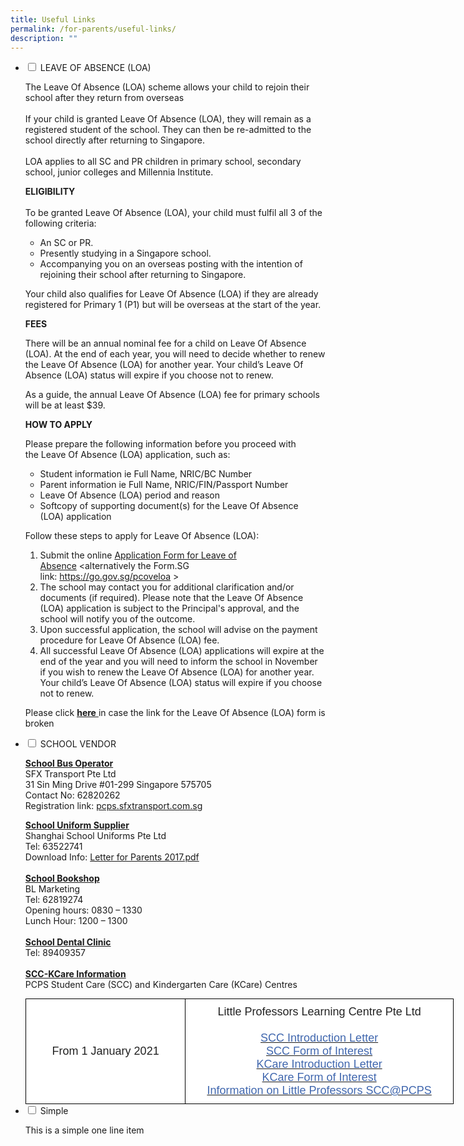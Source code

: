 ```yaml
---
title: Useful Links
permalink: /for-parents/useful-links/
description: ""
---
```

<ul class="jekyllcodex_accordion">
  <li>
    <input type="checkbox" id="accordion1">
    <label for="accordion1">LEAVE OF ABSENCE (LOA)</label>
    <div>
      <p>The Leave Of Absence (LOA) scheme allows your child to rejoin their school after they return from overseas<br /><br />If your child is granted&nbsp;Leave Of Absence (LOA), they will remain as a registered student of the school. They can then be re-admitted to the school directly after returning to Singapore.<br /><br />LOA applies to all SC and PR children in primary school, secondary school, junior colleges and Millennia Institute.</p>
<p><strong>ELIGIBILITY</strong><br /><br />To be granted&nbsp;Leave Of Absence (LOA), your child must fulfil all 3 of the following criteria:</p>
<ul>
<li>An SC or PR.</li>
<li>Presently studying in a Singapore school.</li>
<li>Accompanying you on an overseas posting with the intention of rejoining their school after returning to Singapore.</li>
</ul>
<p>Your child also qualifies for&nbsp;Leave Of Absence (LOA)&nbsp;if they are already registered for Primary 1 (P1) but will be overseas at the start of the year.</p>
<p><strong>FEES</strong></p>
<p>There will be an annual nominal fee for a child on&nbsp;Leave Of Absence (LOA). At the end of each year, you will need to decide whether to renew the&nbsp;Leave Of Absence (LOA)&nbsp;for another year. Your child&rsquo;s&nbsp;Leave Of Absence (LOA)&nbsp;status will expire if you choose not to renew.</p>
<p>As a guide, the annual&nbsp;Leave Of Absence (LOA)&nbsp;fee for primary schools will be at least $39.</p>
<p><strong>HOW TO APPLY</strong></p>
<p>Please prepare the following information before you proceed with the&nbsp;Leave Of Absence (LOA)&nbsp;application, such as:</p>
<ul>
<li>Student information ie Full Name, NRIC/BC Number</li>
<li>Parent information ie Full Name, NRIC/FIN/Passport Number</li>
<li>Leave Of Absence (LOA)&nbsp;period and reason</li>
<li>Softcopy of supporting document(s) for the&nbsp;Leave Of Absence (LOA)&nbsp;application</li>
</ul>
<p>Follow these steps to apply for&nbsp;Leave Of Absence (LOA):</p>
<ol>
<li>Submit the online&nbsp;<a href="https://go.gov.sg/pcoveloa">Application Form for Leave of Absence</a>&nbsp;&lt;alternatively the Form.SG link:&nbsp;<a href="https://go.gov.sg/pcoveloa">https://go.gov.sg/pcoveloa</a>&nbsp;&gt;</li>
<li>The school may contact you for additional clarification and/or documents (if required). Please note that the&nbsp;Leave Of Absence (LOA)&nbsp;application is subject to the Principal's approval, and the school will notify you of the outcome.</li>
<li>Upon successful application, the school will advise on the payment procedure for&nbsp;Leave Of Absence (LOA)&nbsp;fee.</li>
<li>All successful&nbsp;Leave Of Absence (LOA)&nbsp;applications will expire at the end of the year and you will need to inform the school in November if you wish to renew the&nbsp;Leave Of Absence (LOA)&nbsp;for another year. Your child&rsquo;s&nbsp;Leave Of Absence (LOA)&nbsp;status will expire if you choose not to renew.</li>
</ol>
<p>Please click&nbsp;<a href="https://go.gov.sg/pcoveloa"><strong><u>here</u></strong>&nbsp;</a>in case the link for the&nbsp;Leave Of Absence (LOA)&nbsp;form is broken</p>
    </div>
	</li>
	<li>
    <input type="checkbox" id="accordion2">
    <label for="accordion2">SCHOOL VENDOR</label>
    <div>
      <p><u><strong>School Bus Operator</strong></u><br />SFX Transport Pte Ltd<br />31 Sin Ming Drive #01-299 Singapore 575705 <br />Contact No: 62820262 <br />Registration link: <a href="https://pcps-sfx.solo-cloud.com/schoolbus/" target="_blank" rel="noopener">pcps.sfxtransport.com.sg</a></p>
<p><u><strong>School Uniform Supplier<br /></strong></u>Shanghai School Uniforms Pte Ltd<br />Tel: 63522741<br />Download Info:&nbsp;<a href="/files/Letter%20for%20Parents%202017.pdf">Letter for Parents 2017.pdf</a><br /><br /><u><strong>School Bookshop<br /></strong></u>BL Marketing<br />Tel: 62819274&nbsp;<br />Opening hours: 0830 &ndash; 1330<br />Lunch Hour: 1200 &ndash; 1300<br /><br /><u><strong>School Dental Clinic<br /></strong></u>Tel: 89409357<br /><br /><strong><u>SCC-KCare Information<br /></u></strong>PCPS Student Care (SCC) and Kindergarten Care (KCare) Centres</p>
			<style type="text/css">
.tg  {border-collapse:collapse;border-spacing:0;margin:0px auto;}
.tg td{border-color:black;border-style:solid;border-width:1px;font-family:Arial, sans-serif;font-size:14px;
  overflow:hidden;padding:10px 5px;word-break:normal;}
.tg th{border-color:black;border-style:solid;border-width:1px;font-family:Arial, sans-serif;font-size:14px;
  font-weight:normal;overflow:hidden;padding:10px 5px;word-break:normal;}
.tg .tg-8aya{background-color:#FFF;color:#222;font-size:18px;text-align:center;vertical-align:middle}
</style>
<table class="tg" style="undefined;table-layout: fixed; width: 685px">
<colgroup>
<col style="width: 256px">
<col style="width: 429px">
</colgroup>
<tbody>
  <tr>
    <td class="tg-8aya"><span style="font-weight:normal">From 1 January 2021</span></td>
    <td class="tg-8aya"><span style="font-weight:normal">Little Professors Learning Centre Pte Ltd</span><br><br><a href="https://punggolcovepri.moe.edu.sg/qql/slot/u1242/Student%20Care%20(Little%20Professor)/2022-09-05%20-%20SCC%20at%20Punggol%20Cove%20Primary%20School.pdf"><span style="text-decoration:none;color:#4067AE">SCC Introduction Letter</span></a><br><a href="https://docs.google.com/forms/d/e/1FAIpQLScZg_JQFAU4_G6CXcwZxsJ-WU-i-sGvy1B8Y1ATR7WM1bHwlw/viewform"><span style="text-decoration:none;color:#4067AE">SCC Form of Interest</span></a><br><a href="https://punggolcovepri-moe-edu-sg-admin.cwp.sg/qql/slot/u1242/Useful%20Links/2021-10-01%20-%20KCare%20at%20Punggol%20Cove%20Primary%20School.pdf"><span style="text-decoration:none;color:#4067AE">KCare Introduction Letter</span></a><br><a href="https://docs.google.com/forms/d/e/1FAIpQLSdSSKuoowy1bW4-vFJ944OB1Ucu8AzxVtIMRY-YyqalwkuyjA/viewform"><span style="text-decoration:none;color:#4067AE">KCare Form of Interest</span></a><br><a href="https://punggolcovepri.moe.edu.sg/qql/slot/u1242/Useful%20Links/2021-11-24%20-%20Information%20Pack%20SCC%20Punggol%20Cove%20Primary%20School%202022_Final.pdf"><span style="text-decoration:none;color:#4067AE">Information on Little Professors SCC@PCPS</span></a></td>
  </tr>
</tbody>
</table>
    </div>
	</li>
	<li>
    <input type="checkbox" id="accordion3">
    <label for="accordion3">Simple</label>
    <div>
      <p>This is a simple one line item</p>
    </div>
	</li>
</ul>